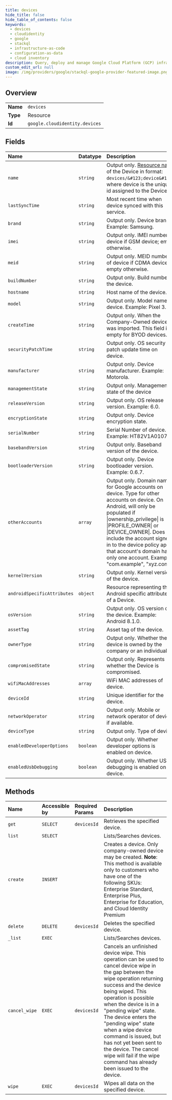 ```yaml
---
title: devices
hide_title: false
hide_table_of_contents: false
keywords:
  - devices
  - cloudidentity
  - google    
  - stackql
  - infrastructure-as-code
  - configuration-as-data
  - cloud inventory
description: Query, deploy and manage Google Cloud Platform (GCP) infrastructure and resources using SQL
custom_edit_url: null
image: /img/providers/google/stackql-google-provider-featured-image.png
---
```

  
    

## Overview
<table><tbody>
<tr><td><b>Name</b></td><td><code>devices</code></td></tr>
<tr><td><b>Type</b></td><td>Resource</td></tr>
<tr><td><b>Id</b></td><td><code>google.cloudidentity.devices</code></td></tr>
</tbody></table>

## Fields
| Name | Datatype | Description |
|:-----|:---------|:------------|
| `name` | `string` | Output only. [Resource name](https://cloud.google.com/apis/design/resource_names) of the Device in format: `devices/&#123;device&#125;`, where device is the unique id assigned to the Device. |
| `lastSyncTime` | `string` | Most recent time when device synced with this service. |
| `brand` | `string` | Output only. Device brand. Example: Samsung. |
| `imei` | `string` | Output only. IMEI number of device if GSM device; empty otherwise. |
| `meid` | `string` | Output only. MEID number of device if CDMA device; empty otherwise. |
| `buildNumber` | `string` | Output only. Build number of the device. |
| `hostname` | `string` | Host name of the device. |
| `model` | `string` | Output only. Model name of device. Example: Pixel 3. |
| `createTime` | `string` | Output only. When the Company-Owned device was imported. This field is empty for BYOD devices. |
| `securityPatchTime` | `string` | Output only. OS security patch update time on device. |
| `manufacturer` | `string` | Output only. Device manufacturer. Example: Motorola. |
| `managementState` | `string` | Output only. Management state of the device |
| `releaseVersion` | `string` | Output only. OS release version. Example: 6.0. |
| `encryptionState` | `string` | Output only. Device encryption state. |
| `serialNumber` | `string` | Serial Number of device. Example: HT82V1A01076. |
| `basebandVersion` | `string` | Output only. Baseband version of the device. |
| `bootloaderVersion` | `string` | Output only. Device bootloader version. Example: 0.6.7. |
| `otherAccounts` | `array` | Output only. Domain name for Google accounts on device. Type for other accounts on device. On Android, will only be populated if \|ownership_privilege\| is \|PROFILE_OWNER\| or \|DEVICE_OWNER\|. Does not include the account signed in to the device policy app if that account's domain has only one account. Examples: "com.example", "xyz.com". |
| `kernelVersion` | `string` | Output only. Kernel version of the device. |
| `androidSpecificAttributes` | `object` | Resource representing the Android specific attributes of a Device. |
| `osVersion` | `string` | Output only. OS version of the device. Example: Android 8.1.0. |
| `assetTag` | `string` | Asset tag of the device. |
| `ownerType` | `string` | Output only. Whether the device is owned by the company or an individual |
| `compromisedState` | `string` | Output only. Represents whether the Device is compromised. |
| `wifiMacAddresses` | `array` | WiFi MAC addresses of device. |
| `deviceId` | `string` | Unique identifier for the device. |
| `networkOperator` | `string` | Output only. Mobile or network operator of device, if available. |
| `deviceType` | `string` | Output only. Type of device. |
| `enabledDeveloperOptions` | `boolean` | Output only. Whether developer options is enabled on device. |
| `enabledUsbDebugging` | `boolean` | Output only. Whether USB debugging is enabled on device. |
## Methods
| Name | Accessible by | Required Params | Description |
|:-----|:--------------|:----------------|:------------|
| `get` | `SELECT` | `devicesId` | Retrieves the specified device. |
| `list` | `SELECT` |  | Lists/Searches devices. |
| `create` | `INSERT` |  | Creates a device. Only company-owned device may be created. **Note**: This method is available only to customers who have one of the following SKUs: Enterprise Standard, Enterprise Plus, Enterprise for Education, and Cloud Identity Premium |
| `delete` | `DELETE` | `devicesId` | Deletes the specified device. |
| `_list` | `EXEC` |  | Lists/Searches devices. |
| `cancel_wipe` | `EXEC` | `devicesId` | Cancels an unfinished device wipe. This operation can be used to cancel device wipe in the gap between the wipe operation returning success and the device being wiped. This operation is possible when the device is in a "pending wipe" state. The device enters the "pending wipe" state when a wipe device command is issued, but has not yet been sent to the device. The cancel wipe will fail if the wipe command has already been issued to the device. |
| `wipe` | `EXEC` | `devicesId` | Wipes all data on the specified device. |
